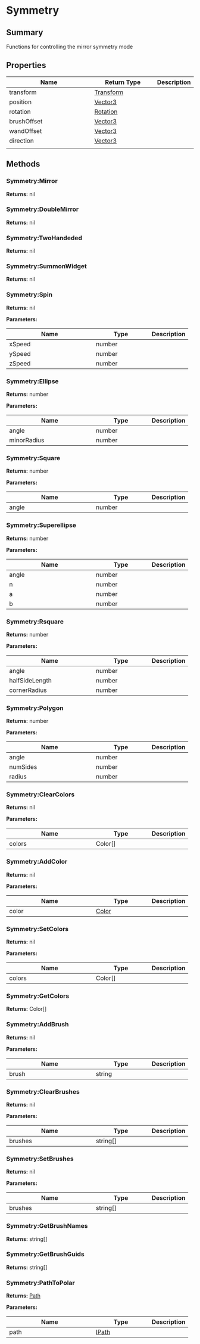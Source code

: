 
# Symmetry

## Summary

Functions for controlling the mirror symmetry mode


## Properties

<table>
<thead><tr><th width="225">Name</th><th width="160">Return Type</th><th>Description</th></tr></thead>
<tbody>
<tr><td>transform</td><td><a href="transform.md">Transform</a></td><td></td></tr>
<tr><td>position</td><td><a href="vector3.md">Vector3</a></td><td></td></tr>
<tr><td>rotation</td><td><a href="rotation.md">Rotation</a></td><td></td></tr>
<tr><td>brushOffset</td><td><a href="vector3.md">Vector3</a></td><td></td></tr>
<tr><td>wandOffset</td><td><a href="vector3.md">Vector3</a></td><td></td></tr>
<tr><td>direction</td><td><a href="vector3.md">Vector3</a></td><td></td></tr>
<tr><td></td><td></td><td></td></tr></tbody></table>




## Methods


### Symmetry:Mirror



**Returns:** nil






### Symmetry:DoubleMirror



**Returns:** nil






### Symmetry:TwoHandeded



**Returns:** nil






### Symmetry:SummonWidget



**Returns:** nil






### Symmetry:Spin



**Returns:** nil


**Parameters:**

<table data-full-width="false">
<thead><tr><th width="217">Name</th><th width="134">Type</th><th>Description</th></tr></thead>
<tbody><tr><td>xSpeed</td><td>number</td><td></td></tr>
<tr><td>ySpeed</td><td>number</td><td></td></tr>
<tr><td>zSpeed</td><td>number</td><td></td></tr></tbody></table>






### Symmetry:Ellipse



**Returns:** number


**Parameters:**

<table data-full-width="false">
<thead><tr><th width="217">Name</th><th width="134">Type</th><th>Description</th></tr></thead>
<tbody><tr><td>angle</td><td>number</td><td></td></tr>
<tr><td>minorRadius</td><td>number</td><td></td></tr></tbody></table>






### Symmetry:Square



**Returns:** number


**Parameters:**

<table data-full-width="false">
<thead><tr><th width="217">Name</th><th width="134">Type</th><th>Description</th></tr></thead>
<tbody><tr><td>angle</td><td>number</td><td></td></tr></tbody></table>






### Symmetry:Superellipse



**Returns:** number


**Parameters:**

<table data-full-width="false">
<thead><tr><th width="217">Name</th><th width="134">Type</th><th>Description</th></tr></thead>
<tbody><tr><td>angle</td><td>number</td><td></td></tr>
<tr><td>n</td><td>number</td><td></td></tr>
<tr><td>a</td><td>number</td><td></td></tr>
<tr><td>b</td><td>number</td><td></td></tr></tbody></table>






### Symmetry:Rsquare



**Returns:** number


**Parameters:**

<table data-full-width="false">
<thead><tr><th width="217">Name</th><th width="134">Type</th><th>Description</th></tr></thead>
<tbody><tr><td>angle</td><td>number</td><td></td></tr>
<tr><td>halfSideLength</td><td>number</td><td></td></tr>
<tr><td>cornerRadius</td><td>number</td><td></td></tr></tbody></table>






### Symmetry:Polygon



**Returns:** number


**Parameters:**

<table data-full-width="false">
<thead><tr><th width="217">Name</th><th width="134">Type</th><th>Description</th></tr></thead>
<tbody><tr><td>angle</td><td>number</td><td></td></tr>
<tr><td>numSides</td><td>number</td><td></td></tr>
<tr><td>radius</td><td>number</td><td></td></tr></tbody></table>






### Symmetry:ClearColors



**Returns:** nil


**Parameters:**

<table data-full-width="false">
<thead><tr><th width="217">Name</th><th width="134">Type</th><th>Description</th></tr></thead>
<tbody><tr><td>colors</td><td>Color[]</td><td></td></tr></tbody></table>






### Symmetry:AddColor



**Returns:** nil


**Parameters:**

<table data-full-width="false">
<thead><tr><th width="217">Name</th><th width="134">Type</th><th>Description</th></tr></thead>
<tbody><tr><td>color</td><td><a href="color.md">Color</a></td><td></td></tr></tbody></table>






### Symmetry:SetColors



**Returns:** nil


**Parameters:**

<table data-full-width="false">
<thead><tr><th width="217">Name</th><th width="134">Type</th><th>Description</th></tr></thead>
<tbody><tr><td>colors</td><td>Color[]</td><td></td></tr></tbody></table>






### Symmetry:GetColors



**Returns:** Color[]






### Symmetry:AddBrush



**Returns:** nil


**Parameters:**

<table data-full-width="false">
<thead><tr><th width="217">Name</th><th width="134">Type</th><th>Description</th></tr></thead>
<tbody><tr><td>brush</td><td>string</td><td></td></tr></tbody></table>






### Symmetry:ClearBrushes



**Returns:** nil


**Parameters:**

<table data-full-width="false">
<thead><tr><th width="217">Name</th><th width="134">Type</th><th>Description</th></tr></thead>
<tbody><tr><td>brushes</td><td>string[]</td><td></td></tr></tbody></table>






### Symmetry:SetBrushes



**Returns:** nil


**Parameters:**

<table data-full-width="false">
<thead><tr><th width="217">Name</th><th width="134">Type</th><th>Description</th></tr></thead>
<tbody><tr><td>brushes</td><td>string[]</td><td></td></tr></tbody></table>






### Symmetry:GetBrushNames



**Returns:** string[]






### Symmetry:GetBrushGuids



**Returns:** string[]






### Symmetry:PathToPolar



**Returns:** <a href="path.md">Path</a>


**Parameters:**

<table data-full-width="false">
<thead><tr><th width="217">Name</th><th width="134">Type</th><th>Description</th></tr></thead>
<tbody><tr><td>path</td><td><a href="ipath.md">IPath</a></td><td></td></tr></tbody></table>






